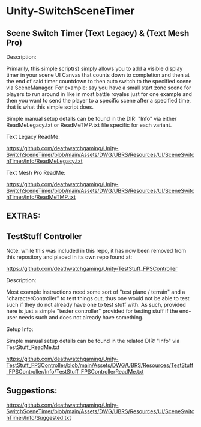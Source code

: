 # Unity-SwitchSceneTimer

Scene Switch Timer (Text Legacy) & (Text Mesh Pro)
--------------------------------------------------

Description:

Primarily, this simple script(s) simply allows you to add a visible display timer in your scene UI Canvas that counts down to completion and then at the end of said timer countdown to then auto switch to the specified scene via SceneManager. For example: say you have a small start zone scene for players to run around in like in most battle royales just for one example and then you want to send the player to a specific scene after a specified time, that is what this simple script does.
 
Simple manual setup details can be found in the DIR: "Info" via either ReadMeLegacy.txt or ReadMeTMP.txt file specific for each variant. 

 Text Legacy ReadMe:

 https://github.com/deathwatchgaming/Unity-SwitchSceneTimer/blob/main/Assets/DWG/UBRS/Resources/UI/SceneSwitchTimer/Info/ReadMeLegacy.txt


 Text Mesh Pro ReadMe:

 https://github.com/deathwatchgaming/Unity-SwitchSceneTimer/blob/main/Assets/DWG/UBRS/Resources/UI/SceneSwitchTimer/Info/ReadMeTMP.txt



 EXTRAS:
---------


 TestStuff Controller
-------------------------

 Note: while this was included in this repo, it has now been removed from this repository and placed in its own repo found at:

 https://github.com/deathwatchgaming/Unity-TestStuff_FPSController

Description:

 Most example instructions need some sort of "test plane / terrain" and a "characterController" to test things out, thus one would not be able to test such if they do not already have one to test stuff with. As such, provided here is just a simple 
 "tester controller" provided for testing stuff if the end-user needs such and does not already have something.

Setup Info:

 Simple manual setup details can be found in the related DIR: "Info" via TestStuff_ReadMe.txt

 https://github.com/deathwatchgaming/Unity-TestStuff_FPSController/blob/main/Assets/DWG/UBRS/Resources/TestStuff_FPSController/Info/TestStuff_FPSControllerReadMe.txt
 

 Suggestions:
--------------

 https://github.com/deathwatchgaming/Unity-SwitchSceneTimer/blob/main/Assets/DWG/UBRS/Resources/UI/SceneSwitchTimer/Info/Suggested.txt